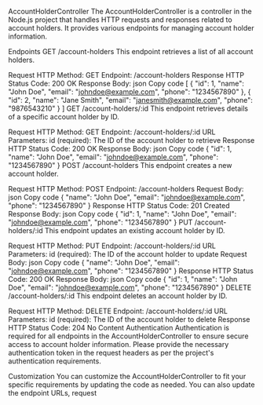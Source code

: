 AccountHolderController
The AccountHolderController is a controller in the Node.js project that handles HTTP requests and responses related to account holders. It provides various endpoints for managing account holder information.

Endpoints
GET /account-holders
This endpoint retrieves a list of all account holders.

Request
HTTP Method: GET
Endpoint: /account-holders
Response
HTTP Status Code: 200 OK
Response Body:
json
Copy code
[
  {
    "id": 1,
    "name": "John Doe",
    "email": "johndoe@example.com",
    "phone": "1234567890"
  },
  {
    "id": 2,
    "name": "Jane Smith",
    "email": "janesmith@example.com",
    "phone": "9876543210"
  }
]
GET /account-holders/:id
This endpoint retrieves details of a specific account holder by ID.

Request
HTTP Method: GET
Endpoint: /account-holders/:id
URL Parameters:
id (required): The ID of the account holder to retrieve
Response
HTTP Status Code: 200 OK
Response Body:
json
Copy code
{
  "id": 1,
  "name": "John Doe",
  "email": "johndoe@example.com",
  "phone": "1234567890"
}
POST /account-holders
This endpoint creates a new account holder.

Request
HTTP Method: POST
Endpoint: /account-holders
Request Body:
json
Copy code
{
  "name": "John Doe",
  "email": "johndoe@example.com",
  "phone": "1234567890"
}
Response
HTTP Status Code: 201 Created
Response Body:
json
Copy code
{
  "id": 1,
  "name": "John Doe",
  "email": "johndoe@example.com",
  "phone": "1234567890"
}
PUT /account-holders/:id
This endpoint updates an existing account holder by ID.

Request
HTTP Method: PUT
Endpoint: /account-holders/:id
URL Parameters:
id (required): The ID of the account holder to update
Request Body:
json
Copy code
{
  "name": "John Doe",
  "email": "johndoe@example.com",
  "phone": "1234567890"
}
Response
HTTP Status Code: 200 OK
Response Body:
json
Copy code
{
  "id": 1,
  "name": "John Doe",
  "email": "johndoe@example.com",
  "phone": "1234567890"
}
DELETE /account-holders/:id
This endpoint deletes an account holder by ID.

Request
HTTP Method: DELETE
Endpoint: /account-holders/:id
URL Parameters:
id (required): The ID of the account holder to delete
Response
HTTP Status Code: 204 No Content
Authentication
Authentication is required for all endpoints in the AccountHolderController to ensure secure access to account holder information. Please provide the necessary authentication token in the request headers as per the project's authentication requirements.

Customization
You can customize the AccountHolderController to fit your specific requirements by updating the code as needed. You can also update the endpoint URLs, request